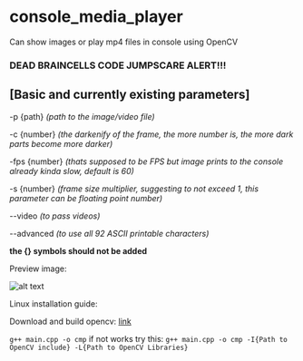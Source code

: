 # console_media_player
Can show images or play mp4 files in console using OpenCV

### DEAD BRAINCELLS CODE JUMPSCARE ALERT!!!

## [Basic and currently existing parameters]

-p {path} *(path to the image/video file)*

-c {number} *(the darkenify of the frame, the more number is, the more dark parts become more darker)*

-fps {number} *(thats supposed to be FPS but image prints to the console already kinda slow, default is 60)*

-s {number} *(frame size multiplier, suggesting to not exceed 1, this parameter can be floating point number)*

--video *(to pass videos)*

--advanced *(to use all 92 ASCII printable characters)*

**the {} symbols should not be added**

Preview image:

![alt text](https://i.imgur.com/4xVG5bI.jpeg)


Linux installation guide:

Download and build opencv: [link](https://docs.opencv.org/4.x/d7/d9f/tutorial_linux_install.html)

`g++ main.cpp -o cmp` if not works try this: `g++ main.cpp -o cmp -I{Path to OpenCV include} -L{Path to OpenCV Libraries}`
